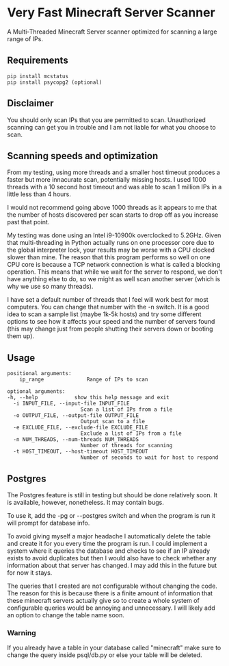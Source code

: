 # Very Fast Minecraft Server Scanner

A Multi-Threaded Minecraft Server scanner optimized for scanning a large range of IPs.

## Requirements

```
pip install mcstatus
pip install psycopg2 (optional)
```

## Disclaimer

You should only scan IPs that you are permitted to scan. Unauthorized
scanning can get you in trouble and I am not liable for what you choose 
to scan.

## Scanning speeds and optimization

From my testing, using more threads and a smaller host timeout
produces a faster but more innacurate scan, potentially missing hosts. 
I used 1000 threads with a 10 second host timeout and was able to scan 
1 million IPs in a little less than 4 hours.

I would not recommend going above 1000 threads as it appears to me that 
the number of hosts discovered per scan starts to drop off as you increase 
past that point. 

My testing was done using an Intel i9-10900k overclocked to 5.2GHz. Given that 
multi-threading in Python actually runs on one processor core due to the global
interpreter lock, your results may be worse with a CPU clocked slower than mine. 
The reason that this program performs so well on one CPU core is because a TCP network 
connection is what is called a blocking operation. This means that while we wait for 
the server to respond, we don't have anything else to do, so we might as well scan another
server (which is why we use so many threads).

I have set a default number of threads that I feel will work best for most computers. 
You can change that number with the -n switch. It is a good idea to scan a sample list
(maybe 1k-5k hosts) and try some different options to see how it affects your speed and
the number of servers found (this may change just from people shutting their servers down
or booting them up).

## Usage

```
positional arguments:
    ip_range              Range of IPs to scan

optional arguments:
-h, --help            show this help message and exit
  -i INPUT_FILE, --input-file INPUT_FILE
                        Scan a list of IPs from a file
  -o OUTPUT_FILE, --output-file OUTPUT_FILE
                        Output scan to a file
  -e EXCLUDE_FILE, --exclude-file EXCLUDE_FILE
                        Exclude a list of IPs from a file
  -n NUM_THREADS, --num-threads NUM_THREADS
                        Number of threads for scanning
  -t HOST_TIMEOUT, --host-timeout HOST_TIMEOUT
                        Number of seconds to wait for host to respond
```

## Postgres
The Postgres feature is still in testing but should be done relatively soon. It is available, 
however, nonetheless. It may contain bugs.

To use it, add the -pg or --postgres switch and when the program is run it will prompt for
database info.

To avoid giving myself a major headache I automatically delete the table and create it for you
every time the program is run. I could implement a system where it queries the database and checks
to see if an IP already exists to avoid duplicates but then I would also have to check whether any
information about that server has changed. I may add this in the future but for now it stays.

The queries that I created are not configurable without changing the code. The reason for this 
is because there is a finite amount of information that these minecraft servers actually give so 
to create a whole system of configurable queries would be annoying and unnecessary. I will likely 
add an option to change the table name soon.

### Warning
If you already have a table in your database called "minecraft" make sure to change the query 
inside psql/db.py or else your table will be deleted.